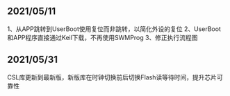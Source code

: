 ## 2021/05/11
1、从APP跳转到UserBoot使用复位而非跳转，以简化外设的复位
2、UserBoot和APP程序直接通过Keil下载，不再使用SWMProg
3、修正执行流程图

## 2021/05/31
CSL库更新到最新版，新版库在时钟切换前后切换Flash读等待时间，提升芯片可靠性
